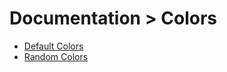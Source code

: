 # Documentation > Colors

- [Default Colors](https://github.com/TheXSolutions/badgify/blob/main/docs/01-colors/00-Default-Colors.md)
- [Random Colors](https://github.com/TheXSolutions/badgify/blob/main/docs/01-colors/01-Random-Colors.md)